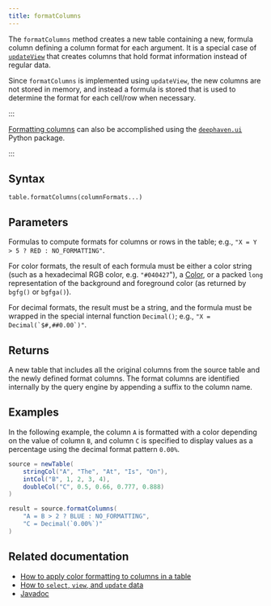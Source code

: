 ```yaml
---
title: formatColumns
---
```


The `formatColumns` method creates a new table containing a new, formula column defining a column format for each argument. It is a special case of [`updateView`](../select/update-view.md) that creates columns that hold format information instead of regular data.

Since `formatColumns` is implemented using `updateView`, the new columns are not stored in memory, and instead a formula is stored that is used to determine the format for each cell/row when necessary.

:::

[Formatting columns](/core/ui/docs/components/table/#formatting-rows-and-columns) can also be accomplished using the [`deephaven.ui`](/core/ui/docs/) Python package. 

:::

## Syntax

```
table.formatColumns(columnFormats...)
```

## Parameters

<ParamTable>
<Param name="columnFormats" type="String...">

Formulas to compute formats for columns or rows in the table; e.g., `"X = Y > 5 ? RED : NO_FORMATTING"`.

For color formats, the result of each formula must be either a color string (such as a hexadecimal RGB color, e.g. `"#040427`"), a [Color](/core/javadoc/io/deephaven/gui/color/Color.html), or a packed `long` representation of the background and foreground color (as returned by `bgfg()` or `bgfga()`).

For decimal formats, the result must be a string, and the formula must be wrapped in the special internal function `Decimal()`; e.g., ``"X = Decimal(`$#,##0.00`)"``.

</Param>
</ParamTable>

## Returns

A new table that includes all the original columns from the source table and the newly defined format columns. The format columns are identified internally by the query engine by appending a suffix to the column name.

## Examples

In the following example, the column `A` is formatted with a color depending on the value of column `B`, and column `C` is specified to display values as a percentage using the decimal format pattern `0.00%`.

```groovy order=source,result
source = newTable(
    stringCol("A", "The", "At", "Is", "On"),
    intCol("B", 1, 2, 3, 4),
    doubleCol("C", 0.5, 0.66, 0.777, 0.888)
)

result = source.formatColumns(
    "A = B > 2 ? BLUE : NO_FORMATTING",
    "C = Decimal(`0.00%`)"
)
```

## Related documentation

- [How to apply color formatting to columns in a table](../../../how-to-guides/format-columns.md)
- [How to `select`, `view`, and `update` data](../../../how-to-guides/use-select-view-update.md)
- [Javadoc](https://deephaven.io/core/javadoc/io/deephaven/engine/table/Table.html#formatColumns(java.lang.String...))
